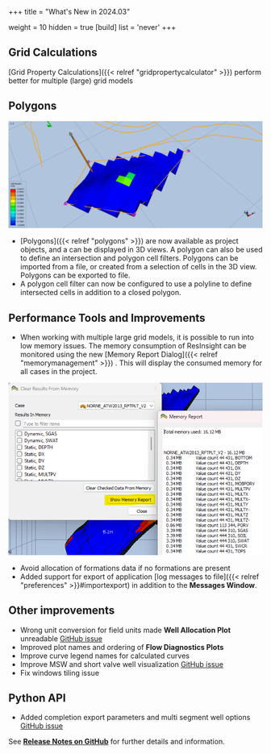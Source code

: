 +++
title = "What's New in 2024.03"

weight = 10
hidden = true
[build]
  list = 'never'
+++

## Grid Calculations

[Grid Property Calculations]({{< relref "gridpropertycalculator" >}}) perform better for multiple (large) grid models
 
## Polygons
![](/images/3d-main-window/PolygonHeading.png)

- [Polygons]({{< relref "polygons" >}}) are now available as project objects, and a can be displayed in 3D views. A polygon can also be used to define an intersection and polygon cell filters. Polygons can be imported from a file, or created from a selection of cells in the 3D view. Polygons can be exported to file.
- A polygon cell filter can now be configured to use a polyline to define intersected cells in addition to a closed polygon.

## Performance Tools and Improvements
- When working with multiple large grid models, it is possible to run into low memory issues. The memory consumption of ResInsight can be monitored using the new [Memory Report Dialog]({{< relref "memorymanagement" >}}) . This will display the consumed memory for all cases in the project.

![](/images/misc/MemoryUsage.png)

- Avoid allocation of formations data if no formations are present
- Added support for export of application [log messages to file]({{< relref "preferences" >}}#importexport) in addition to the **Messages Window**. 


## Other improvements
- Wrong unit conversion for field units made **Well Allocation Plot** unreadable [GitHub issue](https://github.com/OPM/ResInsight/issues/11231)
- Improved plot names and ordering of **Flow Diagnostics Plots**
- Improve curve legend names for calculated curves
- Improve MSW and short valve well visualization [GitHub issue](https://github.com/OPM/ResInsight/issues/11109)
- Fix windows tiling issue

## Python API
- Added completion export parameters and multi segment well options [GitHub issue](https://github.com/OPM/ResInsight/issues/10781)



See [**Release Notes on GitHub**](https://github.com/OPM/ResInsight/releases/) for further details and information.